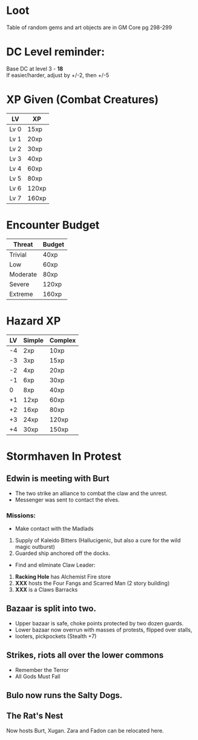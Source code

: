 # Loot
Table of random gems and art objects are in GM Core pg 298-299

# DC Level reminder:
Base DC at level 3 - **18**  
If easier/harder, adjust by +/-2, then +/-5

# XP Given (Combat Creatures)

| LV   | XP    |
|------|-------|
| Lv 0 | 15xp  |
| Lv 1 | 20xp  |
| Lv 2 | 30xp  |
| Lv 3 | 40xp  |
| Lv 4 | 60xp  |
| Lv 5 | 80xp  |
| Lv 6 | 120xp |
| Lv 7 | 160xp |

# Encounter Budget
| Threat   | Budget |
|----------|--------|
| Trivial  | 40xp   |
| Low      | 60xp   |
| Moderate | 80xp   |
| Severe   | 120xp  |
| Extreme  | 160xp  |

# Hazard XP
| LV  | Simple | Complex |
|-----|--------|---------|
| -4  | 2xp    | 10xp    |
| -3  | 3xp    | 15xp    |
| -2  | 4xp    | 20xp    |
| -1  | 6xp    | 30xp    |
| 0   | 8xp    | 40xp    |
| +1  | 12xp   | 60xp    |
| +2  | 16xp   | 80xp    |
| +3  | 24xp   | 120xp   |
| +4  | 30xp   | 150xp   |

# Stormhaven In Protest

## Edwin is meeting with Burt
* The two strike an alliance to combat the claw and the unrest.
* Messenger was sent to contact the elves.

### Missions:
- Make contact with the Madlads
1. Supply of Kaleido Bitters (Hallucigenic, but also a cure for the wild magic outburst)
2. Guarded ship anchored off the docks.

- Find and eliminate Claw Leader:  
1. **Racking Hole** has Alchemist Fire store  
2. **XXX** hosts the Four Fangs and Scarred Man (2 story building)
3. **XXX** is a Claws Barracks

## Bazaar is split into two.
* Upper bazaar is safe, choke points protected by two dozen guards.
* Lower bazaar now overrun with masses of protests, flipped over stalls,
* looters, pickpockets (Stealth +7)
 
## Strikes, riots all over the lower commons
* Remember the Terror
* All Gods Must Fall

## Bulo now runs the Salty Dogs.

## The Rat's Nest
Now hosts Burt, Xugan. Zara and Fadon can be relocated here.